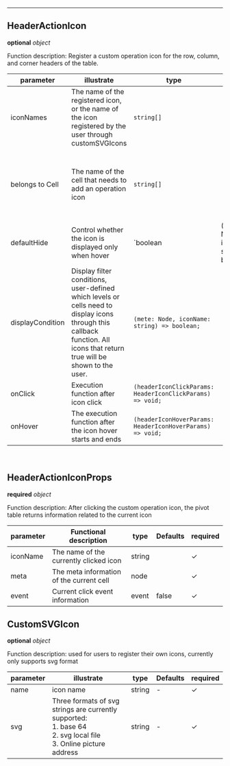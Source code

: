 ------

## HeaderActionIcon

**optional** *object*

Function description: Register a custom operation icon for the row, column, and corner headers of the table.

| parameter        | illustrate                                                                                                                                                                | type                                                      | Defaults                                    | required | value                                                                              | Version                                                                                     |
| ---------------- | ------------------------------------------------------------------------------------------------------------------------------------------------------------------------- | --------------------------------------------------------- | ------------------------------------------- | -------- | ---------------------------------------------------------------------------------- | ------------------------------------------------------------------------------------------- |
| iconNames        | The name of the registered icon, or the name of the icon registered by the user through customSVGIcons                                                                    | `string[]`                                                |                                             | ✓        |                                                                                    |                                                                                             |
| belongs to Cell  | The name of the cell that needs to add an operation icon                                                                                                                  | `string[]`                                                |                                             | ✓        | Corner header: 'cornerCell';<br>column header: 'colCell';<br>row header: 'rowCell' |                                                                                             |
| defaultHide      | Control whether the icon is displayed only when hover                                                                                                                     | \`boolean                                                 | (meta: Node, iconName: string) => boolean\` | false    |                                                                                    | true                                                                                        |
| displayCondition | Display filter conditions, user-defined which levels or cells need to display icons through this callback function. All icons that return true will be shown to the user. | `(mete: Node, iconName: string) => boolean;`              |                                             |          |                                                                                    | `1.26.0` returns the `iconName` and presses a single icon to control the display and hiding |
| onClick          | Execution function after icon click                                                                                                                                       | `(headerIconClickParams: HeaderIconClickParams) => void;` |                                             |          |                                                                                    | `1.26.0`                                                                                    |
| onHover          | The execution function after the icon hover starts and ends                                                                                                               | `(headerIconHoverParams: HeaderIconHoverParams) => void;` |                                             |          |                                                                                    | `1.26.0`                                                                                    |

​

## HeaderActionIconProps

**required** *object*

Function description: After clicking the custom operation icon, the pivot table returns information related to the current icon

| parameter | Functional description                   | type   | Defaults | required |
| --------- | ---------------------------------------- | ------ | -------- | -------- |
| iconName  | The name of the currently clicked icon   | string |          | ✓        |
| meta      | The meta information of the current cell | node   |          | ✓        |
| event     | Current click event information          | event  | false    | ✓        |

## CustomSVGIcon

**optional** *object*

Function description: used for users to register their own icons, currently only supports svg format

| parameter | illustrate                                                                                                            | type   | Defaults | required |
| --------- | --------------------------------------------------------------------------------------------------------------------- | ------ | -------- | -------- |
| name      | icon name                                                                                                             | string | -        | ✓        |
| svg       | Three formats of svg strings are currently supported:<br>1. base 64<br>2. svg local file<br>3. Online picture address | string | -        | ✓        |
